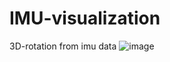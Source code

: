 # IMU-visualization
3D-rotation from imu data
![image](https://user-images.githubusercontent.com/70589394/139018541-c5960586-94ef-4e2b-944c-4de8d5d576bc.png)
